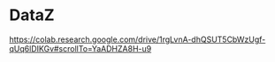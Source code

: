 # DataZ
https://colab.research.google.com/drive/1rgLvnA-dhQSUT5CbWzUgf-qUq6lDIKGv#scrollTo=YaADHZA8H-u9
